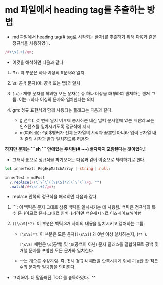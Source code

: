 # md 파일에서 heading tag를 추출하는 방법

- md 파일에서 heading tag(# tag로 시작되는 글자)를 추출하기 위해 다음과 같은 정규식을 사용하였다.

```js
/#+\s(.+)/gm;
```

- 이것을 해석하면 다음과 같다

1. #+: 이 부분은 하나 이상의 #문자와 일치

2. \s: 공백 문자(예: 공백 또는 탭)와 일치

3. (.+).: 개행 문자를 제외한 모든 문자( ) 중 하나 이상을 매칭하여 캡쳐하는 캡쳐 그룹. 이는 +하나 이상의 문자와 일치한다는 의미

4. gm: 정규 표현식과 함께 사용되는 플래그는 다음과 같다.

   - g(전역): 첫 번째 일치 이후에 중지하는 대신 입력 문자열에 있는 패턴의 모든 인스턴스를 일치시키도록 정규식에 지시
   - m(여러 줄): ^및 $앵커가 전체 문자열의 시작과 끝뿐만 아니라 입력 문자열 내 각 줄의 시작과 끝과 일치하도록 허용함

**하지만 문제는 \`\`\`sh \`\`\` 안에있는 주석된(# ~~) 글자까지 포함된다는 것이었다.!**

- 그래서 통으로 정규식을 짜기보다는 다음과 같이 이중으로 처리하기로 한다.

```ts
let innerText: RegExpMatchArray | string | null;

innerText = mdPost
  ?.replace(/(\`\`\`([\s\S]*?)\`\`\`)/g, "")
  .match(/#+\s(.+)/gm);
```

- replace 안쪽의 정규식을 해석하면 다음과 같다.

1.  ```: 이 백틱은 문자 그대로 삼중 백틱을 일치시키는 데 사용됨. 백틱은 정규식의 특수 문자이므로 문자 그대로 일치시키려면 백슬래시 `\`로 이스케이프해야함

2.  `([\s\S]*?)`: 이 부분은 백틱 3개 사이의 내용을 일치시키고 캡처하는 그룹:

    - `[\s\S]*?`: 이 부분은 모든 문자(`[\s\S]`) 와 0번 이상 일치하는지, (`*? `).

      `[\s\S]` 패턴은 `\s`(공백) 및 `\S`(공백이 아닌) 문자 클래스를 결합하므로 공백 및 개행 문자를 포함한 모든 문자와 일치한다.

    - `*?`는 게으른 수량자임. 즉, 전체 정규식 패턴을 만족시키기 위해 가능한 한 적은 수의 문자와 일치함을 의미한다. 


- 그리하여..더 말끔해진 TOC 를 습득하였다.. ^^ 